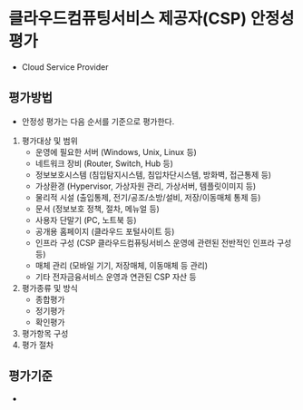 # 클라우드컴퓨팅서비스 제공자(CSP) 안정성 평가
* Cloud Service Provider

## 평가방법
* 안정성 평가는 다음 순서를 기준으로 평가한다.
1. 평가대상 및 범위
    * 운영에 필요한 서버 (Windows, Unix, Linux 등)
    * 네트워크 장비 (Router, Switch, Hub 등)
    * 정보보호시스템 (침입탐지시스템, 침입차단시스템, 방화벽, 접근통제 등)
    * 가상환경 (Hypervisor, 가상자원 관리, 가상서버, 템플릿이미지 등)
    * 물리적 시설 (출입통제, 전기/공조/소방/설비, 저장/이동매체 통제 등)
    * 문서 (정보보호 정책, 절차, 메뉴얼 등)
    * 사용자 단말기 (PC, 노트북 등)
    * 공개용 홈페이지 (클라우드 포털사이트 등)
    * 인프라 구성 (CSP 클라우드컴퓨팅서비스 운영에 관련된 전반적인 인프라 구성 등)
    * 매체 관리 (모바일 기기, 저장매체, 이동매체 등 관리)
    * 기타 전자금융서비스 운영과 연관된 CSP 자산 등
2. 평가종류 및 방식
    * 종합평가
    * 정기평가
    * 확인평가
3. 평가항목 구성
4. 평가 절차



## 평가기준
* 







